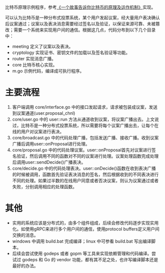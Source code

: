 
比特币原理示例程序，参考[《一个故事告诉你比特币的原理及运作机制》](https://news.cnblogs.com/n/195946/)实现。

可以认为比特币是一种分布式投票系统，某个用户发起议案，经大量用户表决确认后议案通过；议案以及表决消息需要经过签名以及验证，以保证来源可靠、未被篡改；需要一个系统来实现用户间的通信。根据这几点，代码分布到以下几个目录中：

* meeting 定义了议案以及表决。
* cryptology 实现证书、密钥文件的加载以及签名验证等功能。
* router 实现消息广播。
* core 比特币核心实现。
* m.go 示例代码，编译成可执行程序。

# 主要流程

1. 客户端调用 core/interface.go 中的接口发起请求，请求被包装成议案，发送到议案通道(user.proposal_chnl)
2. core/user.go 中的 user::run 方法从通道收到议案，将议案广播出去。上文说过，比特币是一种分布式投票系统，所以需要将每个议案广播出去，让每个在线的用户对议案进行表决。
3. core/broadcast.go 中的代码处理广播，包括发送广播、接收广播。收到议案广播后调用user::onProposal进行处理。
4. core/proposal.go 中的代码处理议案。user::onProposal首先对议案进行签名验证，然后调用不同的函数对不同的议案进行处理。议案处理函数完成处理后调用user::sendDecide()广播表决。
5. core/decide.go 中的代码处理表决。user::onDecide()函数在收到表决广播的时候被调用，函数首先验证表决消息的签名，然后根据收到的不同表决进行不同的处理。如果过半数的在线用户同意或者否决议案，则认为议案通过或者失败，分别调用相应的处理函数。

# 其他

* 实用的系统应该是分布式的，由多个组件组成，后续会修改代码逐步实现实用化。如使用gRPC来进行多个用户间的通信，使用protocol buffers定义用户间交换的消息。
* windows 中调用 build.bat 完成编译；linux 中可参看 build.bat 写出编译脚本。
* 后续会尝试使用 godeps 或者 gopm 等工具来实现依赖管理和代码编译。尝试过 godeps 和 Go 的 vendor 功能，都有其不足之处，也许写编译脚本还是最好的办法。

